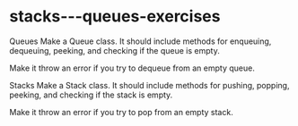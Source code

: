 # stacks---queues-exercises
Queues
Make a Queue class. It should include methods for enqueuing, dequeuing, peeking, and checking if the queue is empty.

Make it throw an error if you try to dequeue from an empty queue.

Stacks
Make a Stack class. It should include methods for pushing, popping, peeking, and checking if the stack is empty.

Make it throw an error if you try to pop from an empty stack.
